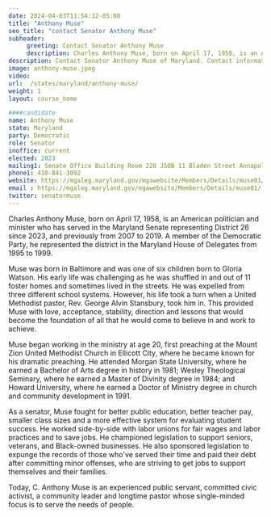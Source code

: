 ```yaml
---
date: 2024-04-03T11:54:12-05:00
title: "Anthony Muse"
seo_title: "contact Senator Anthony Muse"
subheader:
     greeting: Contact Senator Anthony Muse
     description: Charles Anthony Muse, born on April 17, 1958, is an American politician affiliated with the Democratic Party and a minister. He has served in the Maryland Senate representing District 26 since 2023, having previously served from 2007 to 2019.
description: Contact Senator Anthony Muse of Maryland. Contact information for Anthony Muse includes email address, phone number, and mailing address.
image: anthony-muse.jpeg
video:
url:  /states/maryland/anthony-muse/
weight: 1
layout: course_home

####candidate
name: Anthony Muse
state: Maryland
party: Democratic
role: Senator
inoffice: current
elected: 2023
mailing1: Senate Office Building Room 220 JSOB 11 Bladen Street Annapolis, MD 21401
phone1: 410-841-3092
website: https://mgaleg.maryland.gov/mgawebsite/Members/Details/muse01/
email : https://mgaleg.maryland.gov/mgawebsite/Members/Details/muse01/
twitter: senatormuse
---
```


Charles Anthony Muse, born on April 17, 1958, is an American politician and minister who has served in the Maryland Senate representing District 26 since 2023, and previously from 2007 to 2019. A member of the Democratic Party, he represented the district in the Maryland House of Delegates from 1995 to 1999.

Muse was born in Baltimore and was one of six children born to Gloria Watson. His early life was challenging as he was shuffled in and out of 11 foster homes and sometimes lived in the streets. He was expelled from three different school systems. However, his life took a turn when a United Methodist pastor, Rev. George Alvin Stansbury, took him in. This provided Muse with love, acceptance, stability, direction and lessons that would become the foundation of all that he would come to believe in and work to achieve.

Muse began working in the ministry at age 20, first preaching at the Mount Zion United Methodist Church in Ellicott City, where he became known for his dramatic preaching. He attended Morgan State University, where he earned a Bachelor of Arts degree in history in 1981; Wesley Theological Seminary, where he earned a Master of Divinity degree in 1984; and Howard University, where he earned a Doctor of Ministry degree in church and community development in 1991.

As a senator, Muse fought for better public education, better teacher pay, smaller class sizes and a more effective system for evaluating student success. He worked side-by-side with labor unions for fair wages and labor practices and to save jobs. He championed legislation to support seniors, veterans, and Black-owned businesses. He also sponsored legislation to expunge the records of those who've served their time and paid their debt after committing minor offenses, who are striving to get jobs to support themselves and their families.

Today, C. Anthony Muse is an experienced public servant, committed civic activist, a community leader and longtime pastor whose single-minded focus is to serve the needs of people.
